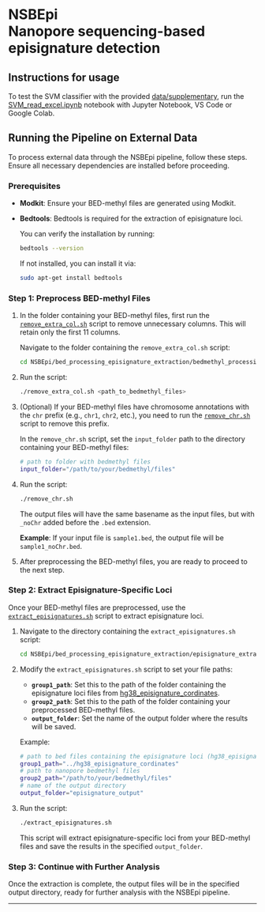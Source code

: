# NSBEpi <br />Nanopore sequencing-based episignature detection

## Instructions for usage

To test the SVM classifier with the provided [data/supplementary](data/methylation_data_illumina_nanopore_samples_controls.xlsx), run the [SVM_read_excel.ipynb](SVM_read_excel.ipynb) notebook with Jupyter Notebook, VS Code or Google Colab.


## Running the Pipeline on External Data

To process external data through the NSBEpi pipeline, follow these steps. Ensure all necessary dependencies are installed before proceeding.

### Prerequisites

- **Modkit**: Ensure your BED-methyl files are generated using Modkit.
- **Bedtools**: Bedtools is required for the extraction of episignature loci.

  You can verify the installation by running:
  ```bash
  bedtools --version
  ```

  If not installed, you can install it via:
  ```bash
  sudo apt-get install bedtools
  ```

### Step 1: Preprocess BED-methyl Files

1. In the folder containing your BED-methyl files, first run the [`remove_extra_col.sh`](https://github.com/JorisVermeeschLab/NSBEpi/blob/main/bed_processing_episignature_extraction/bedmethyl_processing/remove_extra_col.sh) script to remove unnecessary columns. This will retain only the first 11 columns.

   Navigate to the folder containing the `remove_extra_col.sh` script:
   ```bash
   cd NSBEpi/bed_processing_episignature_extraction/bedmethyl_processing/
   ```

2. Run the script:
   ```bash
   ./remove_extra_col.sh <path_to_bedmethyl_files>
   ```

3. (Optional) If your BED-methyl files have chromosome annotations with the `chr` prefix (e.g., `chr1`, `chr2`, etc.), you need to run the [`remove_chr.sh`](https://github.com/JorisVermeeschLab/NSBEpi/blob/main/bed_processing_episignature_extraction/bedmethyl_processing/remove_chr.sh) script to remove this prefix.

   In the `remove_chr.sh` script, set the `input_folder` path to the directory containing your BED-methyl files:
   ```bash
   # path to folder with bedmethyl files
   input_folder="/path/to/your/bedmethyl/files"
   ```

4. Run the script:
   ```bash
   ./remove_chr.sh
   ```

   The output files will have the same basename as the input files, but with `_noChr` added before the `.bed` extension.

   **Example**:
   If your input file is `sample1.bed`, the output file will be `sample1_noChr.bed`.

5. After preprocessing the BED-methyl files, you are ready to proceed to the next step.

### Step 2: Extract Episignature-Specific Loci

Once your BED-methyl files are preprocessed, use the [`extract_episignatures.sh`](https://github.com/JorisVermeeschLab/NSBEpi/blob/main/bed_processing_episignature_extraction/episignature_extraction/extract_episignatures.sh) script to extract episignature loci.

1. Navigate to the directory containing the `extract_episignatures.sh` script:
   ```bash
   cd NSBEpi/bed_processing_episignature_extraction/episignature_extraction/
   ```

2. Modify the `extract_episignatures.sh` script to set your file paths:
   - **`group1_path`**: Set this to the path of the folder containing the episignature loci files from [hg38_episignature_cordinates](https://github.com/JorisVermeeschLab/NSBEpi/tree/main/hg38_episignature_cordinates).
   - **`group2_path`**: Set this to the path of the folder containing your preprocessed BED-methyl files.
   - **`output_folder`**: Set the name of the output folder where the results will be saved.

   Example:
   ```bash
   # path to bed files containing the episignature loci (hg38_episignature_cordinates)
   group1_path="../hg38_episignature_cordinates"
   # path to nanopore bedmethyl files
   group2_path="/path/to/your/bedmethyl/files"
   # name of the output directory
   output_folder="episignature_output"
   ```

3. Run the script:
   ```bash
   ./extract_episignatures.sh
   ```

   This script will extract episignature-specific loci from your BED-methyl files and save the results in the specified `output_folder`.

### Step 3: Continue with Further Analysis

Once the extraction is complete, the output files will be in the specified output directory, ready for further analysis with the NSBEpi pipeline.

---

